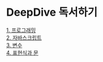# DeepDive 독서하기

[1. 프로그래밍](https://github.com/JY-study/DeepDive/tree/main/01.%20프로그래밍) <br>
[2. 자바스크립트](https://github.com/JY-study/DeepDive/tree/main/02.%20자바스크립트) <br>
[3. 변수](https://github.com/JY-study/DeepDive/tree/main/03.%20변수) <br>
[4. 표현식과 문](https://github.com/JY-study/DeepDive/tree/main/04.%20표현식과%20문)
